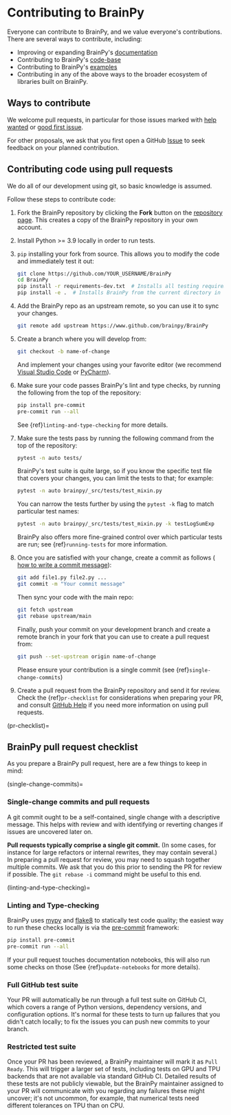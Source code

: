 # Contributing to BrainPy

Everyone can contribute to BrainPy, and we value everyone's contributions. There are several
ways to contribute, including:

- Improving or expanding BrainPy's [documentation](http://brainpy.readthedocs.io/)
- Contributing to BrainPy's [code-base](https://github.com/brainpy/BrainPy)
- Contributing to BrainPy's [examples](https://brainpy-examples.readthedocs.io/)
- Contributing in any of the above ways to the broader ecosystem of libraries built on BrainPy. 

## Ways to contribute

We welcome pull requests, in particular for those issues marked with
[help wanted](https://github.com/brainpy/BrainPy/labels/help%20wanted) or
[good first issue](https://github.com/brainpy/BrainPy/labels/good%20first%20issue).

For other proposals, we ask that you first open a GitHub
[Issue](https://github.com/brainpy/BrainPy/issues) 
to seek feedback on your planned contribution.

## Contributing code using pull requests

We do all of our development using git, so basic knowledge is assumed.

Follow these steps to contribute code:

1. Fork the BrainPy repository by clicking the **Fork** button on the
   [repository page](http://www.github.com/brainpy/BrainPy). This creates
   a copy of the BrainPy repository in your own account.

2. Install Python >= 3.9 locally in order to run tests.

3. `pip` installing your fork from source. This allows you to modify the code
   and immediately test it out:

   ```bash
   git clone https://github.com/YOUR_USERNAME/BrainPy
   cd BrainPy
   pip install -r requirements-dev.txt  # Installs all testing requirements.
   pip install -e .  # Installs BrainPy from the current directory in editable mode.
   ```

4. Add the BrainPy repo as an upstream remote, so you can use it to sync your
   changes.

   ```bash
   git remote add upstream https://www.github.com/brainpy/BrainPy
   ```

5. Create a branch where you will develop from:

   ```bash
   git checkout -b name-of-change
   ```

   And implement your changes using your favorite editor (we recommend
   [Visual Studio Code](https://code.visualstudio.com/) or 
   [PyCharm](https://www.jetbrains.com/pycharm/)).

6. Make sure your code passes BrainPy's lint and type checks, by running the following from
   the top of the repository:

   ```bash
   pip install pre-commit
   pre-commit run --all
   ```

   See {ref}`linting-and-type-checking` for more details.

7. Make sure the tests pass by running the following command from the top of
   the repository:

   ```bash
   pytest -n auto tests/
   ```

   BrainPy's test suite is quite large, so if you know the specific test file that covers your
   changes, you can limit the tests to that; for example:

   ```bash
   pytest -n auto brainpy/_src/tests/test_mixin.py
   ```

   You can narrow the tests further by using the `pytest -k` flag to match particular test
   names:

   ```bash
   pytest -n auto brainpy/_src/tests/test_mixin.py -k testLogSumExp
   ```

   BrainPy also offers more fine-grained control over which particular tests are run;
   see {ref}`running-tests` for more information.

8. Once you are satisfied with your change, create a commit as follows (
   [how to write a commit message](https://chris.beams.io/posts/git-commit/)):

   ```bash
   git add file1.py file2.py ...
   git commit -m "Your commit message"
   ```

   Then sync your code with the main repo:

   ```bash
   git fetch upstream
   git rebase upstream/main
   ```

   Finally, push your commit on your development branch and create a remote
   branch in your fork that you can use to create a pull request from:

   ```bash
   git push --set-upstream origin name-of-change
   ```

   Please ensure your contribution is a single commit (see {ref}`single-change-commits`)

9. Create a pull request from the BrainPy repository and send it for review.
    Check the {ref}`pr-checklist` for considerations when preparing your PR, and
    consult [GitHub Help](https://help.github.com/articles/about-pull-requests/)
    if you need more information on using pull requests.

(pr-checklist)=

## BrainPy pull request checklist

As you prepare a BrainPy pull request, here are a few things to keep in mind:

(single-change-commits)=

### Single-change commits and pull requests

A git commit ought to be a self-contained, single change with a descriptive
message. This helps with review and with identifying or reverting changes if
issues are uncovered later on.

**Pull requests typically comprise a single git commit.** (In some cases, for
instance for large refactors or internal rewrites, they may contain several.)
In preparing a pull request for review, you may need to squash together
multiple commits. We ask that you do this prior to sending the PR for review if
possible. The `git rebase -i` command might be useful to this end.

(linting-and-type-checking)=

### Linting and Type-checking

BrainPy uses [mypy](https://mypy.readthedocs.io/) and [flake8](https://flake8.pycqa.org/)
to statically test code quality; the easiest way to run these checks locally is via
the [pre-commit](https://pre-commit.com/) framework:

```bash
pip install pre-commit
pre-commit run --all
```

If your pull request touches documentation notebooks, this will also run some checks
on those (See {ref}`update-notebooks` for more details).

### Full GitHub test suite

Your PR will automatically be run through a full test suite on GitHub CI, which
covers a range of Python versions, dependency versions, and configuration options.
It's normal for these tests to turn up failures that you didn't catch locally; to
fix the issues you can push new commits to your branch.

### Restricted test suite

Once your PR has been reviewed, a BrainPy maintainer will mark it as `Pull Ready`. This
will trigger a larger set of tests, including tests on GPU and TPU backends that are
not available via standard GitHub CI. Detailed results of these tests are not publicly
viewable, but the BrainPy maintainer assigned to your PR will communicate with you regarding
any failures these might uncover; it's not uncommon, for example, that numerical tests
need different tolerances on TPU than on CPU.
